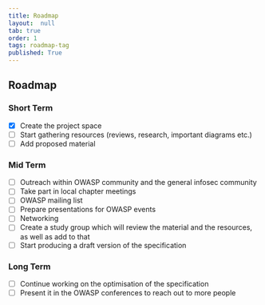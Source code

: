 ```yaml
---
title: Roadmap
layout:  null
tab: true
order: 1
tags: roadmap-tag
published: True
---
```



## Roadmap

### Short Term

- [x] Create the project space
- [ ] Start gathering resources (reviews, research, important diagrams etc.)
- [ ] Add proposed material

### Mid Term

- [ ] Outreach within OWASP community and the general infosec community
- [ ] Take part in local chapter meetings
- [ ] OWASP mailing list
- [ ] Prepare presentations for OWASP events
- [ ] Networking
- [ ] Create a study group which will review the material and the resources, as well as add to that
- [ ] Start producing a draft version of the specification

### Long Term

- [ ] Continue working on the optimisation of the specification
- [ ] Present it in the OWASP conferences to reach out to more people
